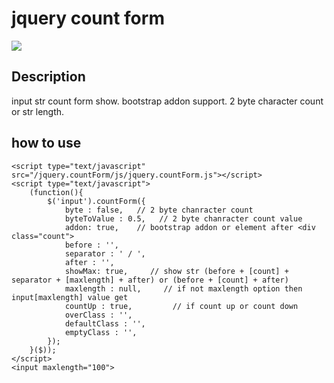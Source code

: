 
# jquery count form
![](https://raw.githubusercontent.com/wiki/ateliee/jquery.countForm/doc/images/screenshot.png)

## Description
input str count form show.
bootstrap addon support.
2 byte character count or str length.

## how to use
```
<script type="text/javascript" src="/jquery.countForm/js/jquery.countForm.js"></script>
<script type="text/javascript">
    (function(){
        $('input').countForm({
            byte : false,   // 2 byte chanracter count
            byteToValue : 0.5,   // 2 byte chanracter count value
            addon: true,    // bootstrap addon or element after <div class="count">
            before : '',
            separator : ' / ',
            after : '',
            showMax: true,     // show str (before + [count] + separator + [maxlength] + after) or (before + [count] + after)
            maxlength : null,     // if not maxlength option then input[maxlength] value get
            countUp : true,         // if count up or count down
            overClass : '',
            defaultClass : '',
            emptyClass : '',
        });
    }($));
</script>
<input maxlength="100">
```
